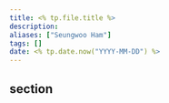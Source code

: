 ```yaml
---
title: <% tp.file.title %>
description: 
aliases: ["Seungwoo Ham"] 
tags: []
date: <% tp.date.now("YYYY-MM-DD") %>
---
```

## section